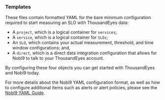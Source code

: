 ### Templates

These files contain formatted YAML for the bare minimum configuration required to start measuring an SLO with ThousandEyes data:
- A `project`, which is a logical container for `services`;
- A `service`, which is a logical container for `SLOs`;
- An `SLO`, which contains your actual measurement, threshold, and time window configurations; and,
- A `direct`, which is a direct data integration configuration that allows for Nobl9 to talk to your ThousandEyes account.

By configuring these four objects you can get started with ThousandEyes and Nobl9 today.

For more details about the Nobl9 YAML configuration format, as well as how to configure additional items such as alerts or alert policies, please see the [Nobl9 YAML Guide](https://docs.nobl9.com/yaml-guide).
